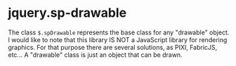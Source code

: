 # jquery.sp-drawable

The class `$.spDrawable` represents the base class for any "drawable" object. I would like to note that this library IS NOT a JavaScript library for rendering graphics. For that purpose there are several solutions, as PIXI, FabricJS, etc... A "drawable" class is just an object that can be drawn.
